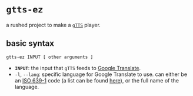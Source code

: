 # `gtts-ez`

a rushed project to make a [`gTTS`](https://pypi.org/project/gTTS/) player.

## basic syntax

`gtts-ez INPUT [ other arguments ]`

* **`INPUT`**: the input that `gTTS` feeds to [Google Translate](https://translate.google.com/).
* `-l`, `--lang`: specific language for Google Translate to use. can either be an [ISO 639-1](https://en.wikipedia.org/wiki/ISO_639-1/) code (a list can be found [here](https://en.wikipedia.org/wiki/List_of_ISO_639_language_codes/)), or the full name of the language.
